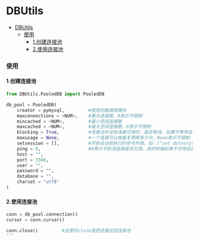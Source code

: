# DBUtils

<!-- @import "[TOC]" {cmd="toc" depthFrom=1 depthTo=6 orderedList=false} -->
<!-- code_chunk_output -->

- [DBUtils](#dbutils)
    - [使用](#使用)
      - [1.创建连接池](#1创建连接池)
      - [2.使用连接池](#2使用连接池)

<!-- /code_chunk_output -->

### 使用

#### 1.创建连接池
```python
from DBUtils.PooledDB import PooledDB

db_pool = PooledDB(
    creator = pymysql,         #使用的数据库模块
    maxconnections = <NUM>,    #最大连接数，0表示不限制
    mincached = <NUM>,         #最小空闲连接数
    maxcached = <NUM>,         #最大空闲连接数，0表示不限制
    blocking = True,           #连接池中没有连接可用时，是否等待，如果不等待会报错
    maxusage = None,           #一个连接可以被重复使用多少次，None表示不限制
    setsession = [],           #开始会话前执行的命令列表。如：["set datestyle to ...", "set time zone ..."]
    ping = 0,                  #0表示不检测连接是否可用，用的时候如果不可用会报错                  #1表示当需要的时候检测，...，4表示一直检测
    host = "",
    port = 3306,
    user = "",
    password = "",
    database = "",
    charset = "utf8"
)
```

#### 2.使用连接池
````python
conn = db_pool.connection()
cursor = conn.cursor()

conn.close()         #这里的close是把连接还回连接池
```

